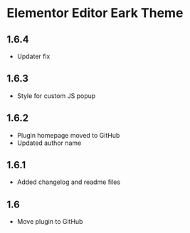 Elementor Editor Eark Theme
===========================

1.6.4
-----
- Updater fix

1.6.3
-----
- Style for custom JS popup

1.6.2
-----
- Plugin homepage moved to GitHub
- Updated author name

1.6.1
-----
- Added changelog and readme files

1.6
-----
- Move plugin to GitHub